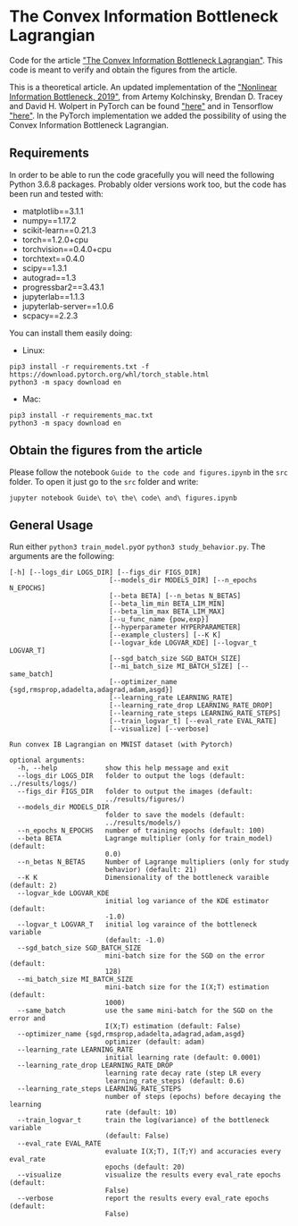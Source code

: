 # The Convex Information Bottleneck Lagrangian

Code for the article ["The Convex Information Bottleneck Lagrangian"](https://arxiv.org/abs/1911.11000). This code is meant to verify and obtain the figures from the article. 

This is a theoretical article. An updated implementation of the ["Nonlinear Information Bottleneck, 2019"](https://arxiv.org/abs/1705.02436), from Artemy Kolchinsky, Brendan D. Tracey and David H. Wolpert in PyTorch can be found ["here"](https://github.com/burklight/nonlinear-IB-PyTorch) and in Tensorflow ["here"](https://github.com/artemyk/nonlinearIB). In the PyTorch implementation we added the possibility of using the Convex Information Bottleneck Lagrangian.

## Requirements

In order to be able to run the code gracefully you will need the following Python 3.6.8 packages. Probably older versions work too, but the code has been run and tested with:

- matplotlib==3.1.1
- numpy==1.17.2
- scikit-learn==0.21.3
- torch==1.2.0+cpu
- torchvision==0.4.0+cpu
- torchtext==0.4.0
- scipy==1.3.1
- autograd==1.3
- progressbar2==3.43.1
- jupyterlab==1.1.3
- jupyterlab-server==1.0.6
- scpacy==2.2.3

You can install them easily doing:

- Linux: 
```console 
pip3 install -r requirements.txt -f https://download.pytorch.org/whl/torch_stable.html 
python3 -m spacy download en
```
- Mac:
```console 
pip3 install -r requirements_mac.txt 
python3 -m spacy download en
```

## Obtain the figures from the article 

Please follow the notebook `Guide to the code and figures.ipynb` in the `src` folder. To open it just go to the `src` folder and write:
```
jupyter notebook Guide\ to\ the\ code\ and\ figures.ipynb
```

## General Usage

Run either ```python3 train_model.py```or ```python3 study_behavior.py```. The arguments are the following:

```console
[-h] [--logs_dir LOGS_DIR] [--figs_dir FIGS_DIR]
                         [--models_dir MODELS_DIR] [--n_epochs N_EPOCHS]
                         [--beta BETA] [--n_betas N_BETAS]
                         [--beta_lim_min BETA_LIM_MIN]
                         [--beta_lim_max BETA_LIM_MAX]
                         [--u_func_name {pow,exp}]
                         [--hyperparameter HYPERPARAMETER]
                         [--example_clusters] [--K K]
                         [--logvar_kde LOGVAR_KDE] [--logvar_t LOGVAR_T]
                         [--sgd_batch_size SGD_BATCH_SIZE]
                         [--mi_batch_size MI_BATCH_SIZE] [--same_batch]
                         [--optimizer_name {sgd,rmsprop,adadelta,adagrad,adam,asgd}]
                         [--learning_rate LEARNING_RATE]
                         [--learning_rate_drop LEARNING_RATE_DROP]
                         [--learning_rate_steps LEARNING_RATE_STEPS]
                         [--train_logvar_t] [--eval_rate EVAL_RATE]
                         [--visualize] [--verbose]

Run convex IB Lagrangian on MNIST dataset (with Pytorch)

optional arguments:
  -h, --help            show this help message and exit
  --logs_dir LOGS_DIR   folder to output the logs (default: ../results/logs/)
  --figs_dir FIGS_DIR   folder to output the images (default:
                        ../results/figures/)
  --models_dir MODELS_DIR
                        folder to save the models (default:
                        ../results/models/)
  --n_epochs N_EPOCHS   number of training epochs (default: 100)
  --beta BETA           Lagrange multiplier (only for train_model) (default:
                        0.0)
  --n_betas N_BETAS     Number of Lagrange multipliers (only for study
                        behavior) (default: 21)
  --K K                 Dimensionality of the bottleneck varaible (default: 2)
  --logvar_kde LOGVAR_KDE
                        initial log variance of the KDE estimator (default:
                        -1.0)
  --logvar_t LOGVAR_T   initial log varaince of the bottleneck variable
                        (default: -1.0)
  --sgd_batch_size SGD_BATCH_SIZE
                        mini-batch size for the SGD on the error (default:
                        128)
  --mi_batch_size MI_BATCH_SIZE
                        mini-batch size for the I(X;T) estimation (default:
                        1000)
  --same_batch          use the same mini-batch for the SGD on the error and
                        I(X;T) estimation (default: False)
  --optimizer_name {sgd,rmsprop,adadelta,adagrad,adam,asgd}
                        optimizer (default: adam)
  --learning_rate LEARNING_RATE
                        initial learning rate (default: 0.0001)
  --learning_rate_drop LEARNING_RATE_DROP
                        learning rate decay rate (step LR every
                        learning_rate_steps) (default: 0.6)
  --learning_rate_steps LEARNING_RATE_STEPS
                        number of steps (epochs) before decaying the learning
                        rate (default: 10)
  --train_logvar_t      train the log(variance) of the bottleneck variable
                        (default: False)
  --eval_rate EVAL_RATE
                        evaluate I(X;T), I(T;Y) and accuracies every eval_rate
                        epochs (default: 20)
  --visualize           visualize the results every eval_rate epochs (default:
                        False)
  --verbose             report the results every eval_rate epochs (default:
                        False)

```

